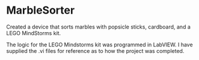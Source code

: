# MarbleSorter
Created a device that sorts marbles with popsicle sticks, cardboard, and a LEGO MindStorms kit. 

The logic for the LEGO Mindstorms kit was programmed in LabVIEW. I have supplied the .vi files for reference as to how the project was completed. 
